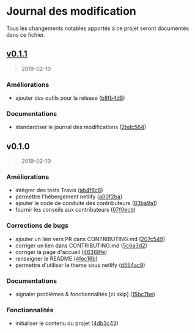 # Journal des modification
 
Tous les changements notables apportés à ce projet seront documentés dans ce fichier.

<a name="v0.1.1"></a>
## [v0.1.1](https://github.com/deild/photography-gear/compare/v0.1.0...v0.1.1)
 
> 2019-02-10

### Améliorations
 
* ajouter des outils pour la release ([b8fb4d8](https://github.com/deild/photography-gear/commit/b8fb4d8))

### Documentations
 
* standardiser le journal des modifications ([2bdc564](https://github.com/deild/photography-gear/commit/2bdc564))


<a name="v0.1.0"></a>
## v0.1.0
 
> 2019-02-10

### Améliorations
 
* intégrer des tests Travis ([ab4f8c8](https://github.com/deild/photography-gear/commit/ab4f8c8))
* permettre l'hébergement netlify ([a00f2ba](https://github.com/deild/photography-gear/commit/a00f2ba))
*  ajouter le code de conduite des contributeurs ([83ba9a1](https://github.com/deild/photography-gear/commit/83ba9a1))
* fournir les conseils aux contributeurs ([07f0ecb](https://github.com/deild/photography-gear/commit/07f0ecb))

### Corrections de bugs
 
* ajouter un lien vers PR dans CONTRIBUTING.md ([207c549](https://github.com/deild/photography-gear/commit/207c549))
* corriger un lien dans CONTRIBUTING.md ([5c6a3d2](https://github.com/deild/photography-gear/commit/5c6a3d2))
* corriger la page d'accueil ([46368fe](https://github.com/deild/photography-gear/commit/46368fe))
* renseigner le README ([4fec16b](https://github.com/deild/photography-gear/commit/4fec16b))
* permettre d'utiliser le theme sous netlify ([d554ac9](https://github.com/deild/photography-gear/commit/d554ac9))

### Documentations
 
* signaler problèmes & fonctionnalités [ci skip] ([15bc7be](https://github.com/deild/photography-gear/commit/15bc7be))

### Fonctionnalités
 
* initialiser le contenu du projet ([4db3c43](https://github.com/deild/photography-gear/commit/4db3c43))

